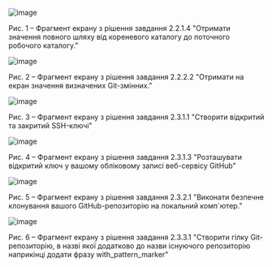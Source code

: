 ![image](https://user-images.githubusercontent.com/127737516/236683653-2e8fea8d-0b7d-4787-a70a-e503e4531ed3.png)

Рис. 1 – Фрагмент екрану з рішення завдання 2.2.1.4 "Отримати значення повного шляху від кореневого каталогу до поточного робочого каталогу."

![image](https://user-images.githubusercontent.com/127737516/236683832-895e57dc-0ff8-4a06-9a3e-e629816e140b.png)

Рис. 2 – Фрагмент екрану з рішення завдання 2.2.2.2 "Отримати на екран значення визначених Git-змінних."

![image](https://user-images.githubusercontent.com/127737516/236684025-f5c289b4-355e-455f-b584-2d1d6d84939e.png)

Рис. 3 – Фрагмент екрану з рішення завдання 2.3.1.1 "Створити відкритий та закритий SSH-ключі"

![image](https://user-images.githubusercontent.com/127737516/236684101-937c7711-bec3-4bf8-b427-5dcf61da2c57.png)

Рис. 4 – Фрагмент екрану з рішення завдання 2.3.1.3 "Розташувати відкритий ключ у вашому обліковому записі веб-сервісу GitHub"

![image](https://user-images.githubusercontent.com/127737516/236684262-ba0cffde-8f5f-453f-a8c8-3a4c0f6e2e34.png)

Рис. 5 – Фрагмент екрану з рішення завдання 2.3.2.1 "Виконати безпечне клонування вашого GitHub-репозиторію на локальний комп`ютер."

![image](https://user-images.githubusercontent.com/127737516/236684323-82c4e0ca-3e7d-4daf-904f-1f2bbdf0dd68.png)

Рис. 6 – Фрагмент екрану з рішення завдання 2.3.3.1 "Створити гілку Git-репозиторію, в назві якої додатково до назви існуючого
репозиторію наприкінці додати фразу with_pattern_marker"

